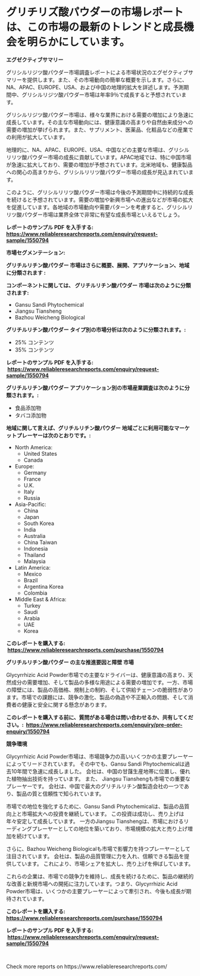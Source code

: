 <p><h1>グリチリズ酸パウダーの市場レポートは、この市場の最新のトレンドと成長機会を明らかにしています。</h1></p><p><strong>エグゼクティブサマリー</strong></p>
<p><p>グリシルリジツ酸パウダー市場調査レポートによる市場状況のエグゼクティブサマリーを提供します。また、その市場動向の簡単な概要を示します。さらに、NA、APAC、EUROPE、USA、および中国の地理的拡大を詳述します。予測期間中、グリシルリジツ酸パウダー市場は年率9％で成長すると予想されています。</p><p>グリシルリジツ酸パウダー市場は、様々な業界における需要の増加により急速に成長しています。その主な市場動向には、健康意識の高まりや自然由来成分への需要の増加が挙げられます。また、サプリメント、医薬品、化粧品などの産業での利用が拡大しています。</p><p>地理的に、NA、APAC、EUROPE、USA、中国などの主要な市場は、グリシルリリツ酸パウダー市場の成長に貢献しています。APAC地域では、特に中国市場が急速に拡大しており、需要の増加が予想されています。北米地域も、健康製品への関心の高まりから、グリシルリリツ酸パウダー市場の成長が見込まれています。</p><p>このように、グリシルリリツ酸パウダー市場は今後の予測期間中に持続的な成長を続けると予想されています。需要の増加や新興市場への進出などが市場の拡大を促進しています。各地域の市場動向や需要パターンを考慮すると、グリシルリリツ酸パウダー市場は業界全体で非常に有望な成長市場といえるでしょう。</p></p>
<p><strong>レポートのサンプル PDF を入手する: <a href="https://www.reliableresearchreports.com/enquiry/request-sample/1550794">https://www.reliableresearchreports.com/enquiry/request-sample/1550794</a></strong></p>
<p><strong>市場セグメンテーション:</strong></p>
<p><strong> グリチルリチン酸パウダー 市場はさらに概要、展開、アプリケーション、地域に分類されます :</strong></p>
<p><strong>コンポーネントに関しては、 グリチルリチン酸パウダー 市場は次のように分類されます: &nbsp;</strong></p>
<p><ul><li>Gansu Sandi Phytochemical</li><li>Jiangsu Tiansheng</li><li>Bazhou Weicheng Biological</li></ul></p>
<p><strong> グリチルリチン酸パウダー タイプ別の市場分析は次のように分類されます。:</strong></p>
<p><ul><li>25% コンテンツ</li><li>35% コンテンツ</li></ul></p>
<p><strong>レポートのサンプル PDF を入手する: &nbsp;<a href="https://www.reliableresearchreports.com/enquiry/request-sample/1550794">https://www.reliableresearchreports.com/enquiry/request-sample/1550794</a></strong></p>
<p><strong> グリチルリチン酸パウダー アプリケーション別の市場産業調査は次のように分類されます。:</strong></p>
<p><ul><li>食品添加物</li><li>タバコ添加物</li></ul></p>
<p><strong>地域に関して言えば、グリチルリチン酸パウダー 地域ごとに利用可能なマーケットプレーヤーは次のとおりです。:</strong></p>
<p><ul>
    <li>
        North America:
        <ul>
            <li>United States</li>
            <li>Canada</li>
        </ul>
    </li>
    <li>
        Europe:
        <ul>
            <li>Germany</li>
            <li>France</li>
            <li>U.K.</li>
            <li>Italy</li>
            <li>Russia</li>
        </ul>
    </li>
    <li>
        Asia-Pacific:
        <ul>
            <li>China</li>
            <li>Japan</li>
            <li>South Korea</li>
            <li>India</li>
            <li>Australia</li>
            <li>China Taiwan</li>
            <li>Indonesia</li>
            <li>Thailand</li>
            <li>Malaysia</li>
        </ul>
    </li>
    <li>
        Latin America:
        <ul>
            <li>Mexico</li>
            <li>Brazil</li>
            <li>Argentina Korea</li>
            <li>Colombia</li>
        </ul>
    </li>
    <li>
        Middle East & Africa:
        <ul>
            <li>Turkey</li>
            <li>Saudi</li>
            <li>Arabia</li>
            <li>UAE</li>
            <li>Korea</li>
        </ul>
    </li>
    </ul></p>
<p><strong>このレポートを購入する: &nbsp;<a href="https://www.reliableresearchreports.com/purchase/1550794">https://www.reliableresearchreports.com/purchase/1550794</a></strong></p>
<p><strong>グリチルリチン酸パウダー の主な推進要因と障壁 市場</strong></p>
<p><p>Glycyrrhizic Acid Powder市場での主要なドライバーは、健康意識の高まり、天然成分の需要増加、そして製品の多様な用途による需要の増加です。一方、市場の障壁には、製品の高価格、規制上の制約、そして供給チェーンの脆弱性があります。市場での課題には、競争の激化、製品の偽造や不正輸入の問題、そして消費者の健康と安全に関する懸念があります。</p></p>
<p><strong>このレポートを購入する前に、質問がある場合は問い合わせるか、共有してください。:&nbsp; <a href="https://www.reliableresearchreports.com/enquiry/pre-order-enquiry/1550794">https://www.reliableresearchreports.com/enquiry/pre-order-enquiry/1550794</a></strong></p>
<p><strong>競争環境</strong></p>
<p><p>Glycyrrhizic Acid Powder市場は、市場競争力の高いいくつかの主要プレーヤーによってリードされています。 その中でも、Gansu Sandi Phytochemicalは過去10年間で急速に成長しました。 会社は、中国の甘藷生産地帯に位置し、優れた植物抽出技術を持っています。 また、 Jiangsu Tianshengも市場での重要なプレーヤーです。 会社は、中国で最大のグリチルリチン酸製造会社の一つであり、製品の質と信頼性で知られています。 </p><p>市場での地位を強化するために、Gansu Sandi Phytochemicalは、製品の品質向上と市場拡大への投資を継続しています。 この投資は成功し、売り上げは年々安定して成長しています。 一方のJiangsu Tianshengは、市場におけるリーディングプレーヤーとしての地位を築いており、市場規模の拡大と売り上げ増加を続けています。</p><p>さらに、Bazhou Weicheng Biologicalも市場で影響力を持つプレーヤーとして注目されています。 会社は、製品の品質管理に力を入れ、信頼できる製品を提供しています。 これにより、市場シェアを拡大し、売り上げを伸ばしています。</p><p>これらの企業は、市場での競争力を維持し、成長を続けるために、製品の継続的な改善と新規市場への開拓に注力しています。つまり、Glycyrrhizic Acid Powder市場は、いくつかの主要プレーヤーによって牽引され、今後も成長が期待されています。</p></p>
<p><strong>このレポートを購入する: &nbsp; <a href="https://www.reliableresearchreports.com/purchase/1550794">https://www.reliableresearchreports.com/purchase/1550794</a></strong></p>
<p><strong>レポートのサンプル PDF を入手する: &nbsp;<a href="https://www.reliableresearchreports.com/enquiry/request-sample/1550794">https://www.reliableresearchreports.com/enquiry/request-sample/1550794</a></strong><strong></strong></p>
<p>&nbsp;</p>
<p>Check more reports on https://www.reliableresearchreports.com/</p>